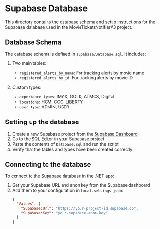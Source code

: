 # Supabase Database

This directory contains the database schema and setup instructions for the Supabase database used in the MovieTicketsNotifierV3 project.

## Database Schema

The database schema is defined in `supabase/Database.sql`. It includes:

1. Two main tables:
   - `registered_alerts_by_name`: For tracking alerts by movie name
   - `registered_alerts_by_id`: For tracking alerts by movie ID
   
2. Custom types:
   - `experiance_types`: IMAX, GOLD, ATMOS, Digital
   - `locations`: HCM, CCC, LIBERTY
   - `user_type`: ADMIN, USER

## Setting up the database

1. Create a new Supabase project from the [Supabase Dashboard](https://app.supabase.com/)
2. Go to the SQL Editor in your Supabase project
3. Paste the contents of `Database.sql` and run the script
4. Verify that the tables and types have been created correctly

## Connecting to the database

To connect to the Supabase database in the .NET app:

1. Get your Supabase URL and anon key from the Supabase dashboard
2. Add them to your configuration in `local.settings.json`:
   ```json
   {
     "Values": {
       "Supabase:Url": "https://your-project-id.supabase.co",
       "Supabase:Key": "your-supabase-anon-key"
     }
   }
   ```
